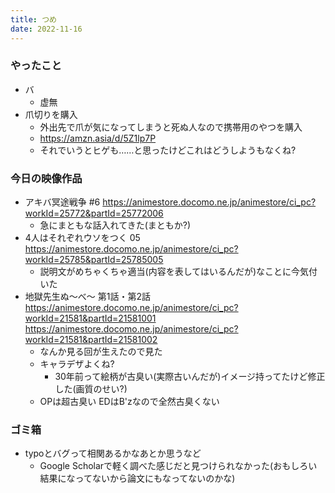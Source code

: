 ```yaml
---
title: つめ
date: 2022-11-16
---
```

### やったこと
+ バ
  + 虚無
+ 爪切りを購入
  + 外出先で爪が気になってしまうと死ぬ人なので携帯用のやつを購入
  + <https://amzn.asia/d/5Z1lp7P>
  + それでいうとヒゲも……と思ったけどこれはどうしようもなくね?

### 今日の映像作品
+ アキバ冥途戦争 #6 <https://animestore.docomo.ne.jp/animestore/ci_pc?workId=25772&partId=25772006>
  + 急にまともな話入れてきた(まともか?)
+ 4人はそれぞれウソをつく	05 <https://animestore.docomo.ne.jp/animestore/ci_pc?workId=25785&partId=25785005>
  + 説明文がめちゃくちゃ適当(内容を表してはいるんだが)なことに今気付いた
+ 地獄先生ぬ～べ～ 第1話・第2話 <https://animestore.docomo.ne.jp/animestore/ci_pc?workId=21581&partId=21581001> <https://animestore.docomo.ne.jp/animestore/ci_pc?workId=21581&partId=21581002>
  + なんか見る回が生えたので見た
  + キャラデザよくね?
    + 30年前って絵柄が古臭い(実際古いんだが)イメージ持ってたけど修正した(画質のせい?)
  + OPは超古臭い EDはB'zなので全然古臭くない

### ゴミ箱
+ typoとバグって相関あるかなあとか思うなど
  + Google Scholarで軽く調べた感じだと見つけられなかった(おもしろい結果になってないから論文にもなってないのかな)
